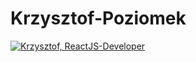 # Krzysztof-Poziomek
[![Krzysztof, ReactJS-Developer](https://assets.selleo.com/banners/kpoziomek.svg)](https://selleo.com/)
